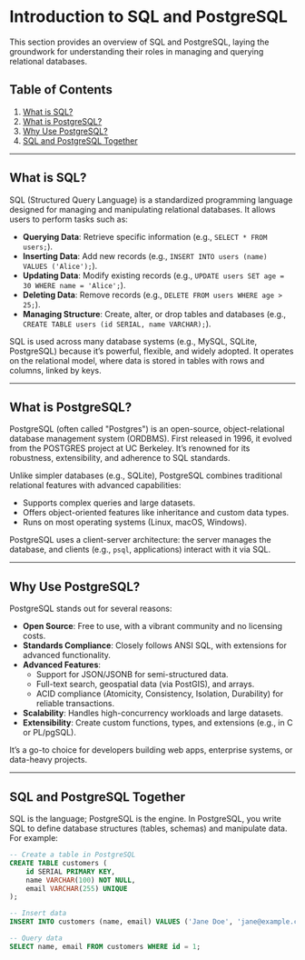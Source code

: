 # Introduction to SQL and PostgreSQL

This section provides an overview of SQL and PostgreSQL, laying the groundwork for understanding their roles in managing and querying relational databases.

## Table of Contents
1. [What is SQL?](#what-is-sql)
2. [What is PostgreSQL?](#what-is-postgresql)
3. [Why Use PostgreSQL?](#why-use-postgresql)
4. [SQL and PostgreSQL Together](#sql-and-postgresql-together)

---

## What is SQL?

SQL (Structured Query Language) is a standardized programming language designed for managing and manipulating relational databases. It allows users to perform tasks such as:

- **Querying Data**: Retrieve specific information (e.g., `SELECT * FROM users;`).
- **Inserting Data**: Add new records (e.g., `INSERT INTO users (name) VALUES ('Alice');`).
- **Updating Data**: Modify existing records (e.g., `UPDATE users SET age = 30 WHERE name = 'Alice';`).
- **Deleting Data**: Remove records (e.g., `DELETE FROM users WHERE age > 25;`).
- **Managing Structure**: Create, alter, or drop tables and databases (e.g., `CREATE TABLE users (id SERIAL, name VARCHAR);`).

SQL is used across many database systems (e.g., MySQL, SQLite, PostgreSQL) because it’s powerful, flexible, and widely adopted. It operates on the relational model, where data is stored in tables with rows and columns, linked by keys.

---

## What is PostgreSQL?

PostgreSQL (often called "Postgres") is an open-source, object-relational database management system (ORDBMS). First released in 1996, it evolved from the POSTGRES project at UC Berkeley. It’s renowned for its robustness, extensibility, and adherence to SQL standards.

Unlike simpler databases (e.g., SQLite), PostgreSQL combines traditional relational features with advanced capabilities:
- Supports complex queries and large datasets.
- Offers object-oriented features like inheritance and custom data types.
- Runs on most operating systems (Linux, macOS, Windows).

PostgreSQL uses a client-server architecture: the server manages the database, and clients (e.g., `psql`, applications) interact with it via SQL.

---

## Why Use PostgreSQL?

PostgreSQL stands out for several reasons:
- **Open Source**: Free to use, with a vibrant community and no licensing costs.
- **Standards Compliance**: Closely follows ANSI SQL, with extensions for advanced functionality.
- **Advanced Features**:
  - Support for JSON/JSONB for semi-structured data.
  - Full-text search, geospatial data (via PostGIS), and arrays.
  - ACID compliance (Atomicity, Consistency, Isolation, Durability) for reliable transactions.
- **Scalability**: Handles high-concurrency workloads and large datasets.
- **Extensibility**: Create custom functions, types, and extensions (e.g., in C or PL/pgSQL).

It’s a go-to choice for developers building web apps, enterprise systems, or data-heavy projects.

---

## SQL and PostgreSQL Together

SQL is the language; PostgreSQL is the engine. In PostgreSQL, you write SQL to define database structures (tables, schemas) and manipulate data. For example:

```sql
-- Create a table in PostgreSQL
CREATE TABLE customers (
    id SERIAL PRIMARY KEY,
    name VARCHAR(100) NOT NULL,
    email VARCHAR(255) UNIQUE
);

-- Insert data
INSERT INTO customers (name, email) VALUES ('Jane Doe', 'jane@example.com');

-- Query data
SELECT name, email FROM customers WHERE id = 1;